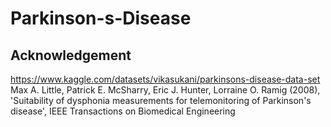 # Parkinson-s-Disease

## Acknowledgement
https://www.kaggle.com/datasets/vikasukani/parkinsons-disease-data-set
Max A. Little, Patrick E. McSharry, Eric J. Hunter, Lorraine O. Ramig (2008), 'Suitability of dysphonia measurements for telemonitoring of Parkinson's disease', IEEE Transactions on Biomedical Engineering 

